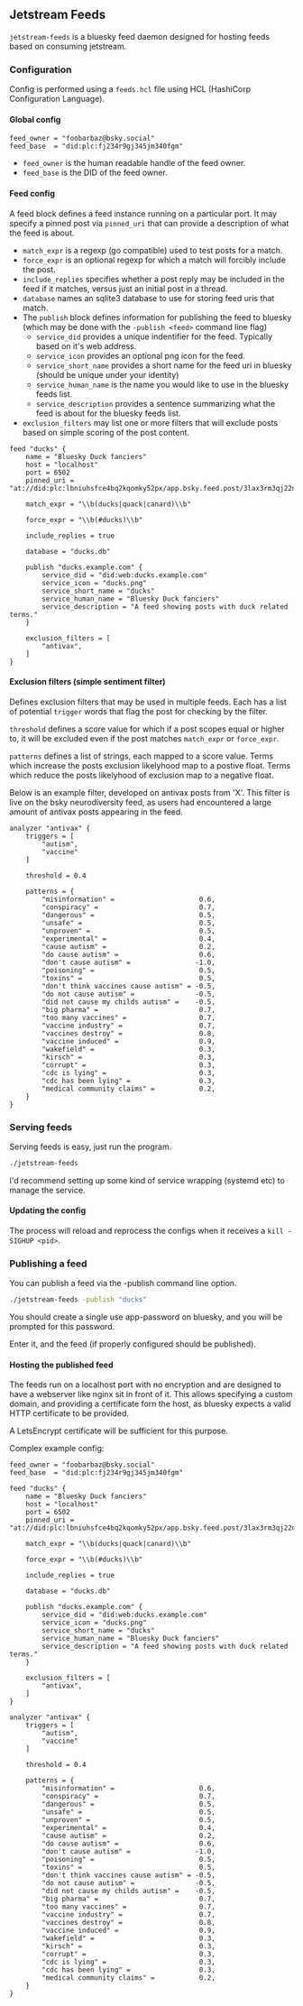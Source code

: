 ## Jetstream Feeds

`jetstream-feeds` is a bluesky feed daemon designed for hosting feeds based on consuming jetstream. 

### Configuration

Config is performed using a `feeds.hcl` file using HCL (HashiCorp Configuration Language).

#### Global config

```hcl
feed_owner = "foobarbaz@bsky.social"
feed_base  = "did:plc:fj234r9gj345jm340fgm"
```

- `feed_owner` is the human readable handle of the feed owner.
- `feed_base` is the DID of the feed owner.

#### Feed config

A feed block defines a feed instance running on a particular port. It may specify a pinned post via `pinned_uri` that can provide a description of what the feed is about.

- `match_expr` is a regexp (go compatible) used to test posts for a match.
- `force_expr` is an optional regexp for which a match will forcibly include the post.
- `include_replies` specifies whether a post reply may be included in the feed if it matches, versus just an initial post in a thread.
- `database` names an sqlite3 database to use for storing feed uris that match.
- The `publish` block defines information for publishing the feed to bluesky (which may be done with the `-publish <feed>` command line flag)
  - `service_did` provides a unique indentifier for the feed. Typically based on it's web address.
  - `service_icon` provides an optional png icon for the feed. 
  - `service_short_name` provides a short name for the feed uri in bluesky (should be unique under your identity)
  - `service_human_name` is the name you would like to use in the bluesky feeds list.
  - `service_description` provides a sentence summarizing what the feed is about for the bluesky feeds list.
- `exclusion_filters` may list one or more filters that will exclude posts based on simple scoring of the post content.

```hcl
feed "ducks" {
    name = "Bluesky Duck fanciers"
    host = "localhost"
    port = 6502
    pinned_uri = "at://did:plc:lbniuhsfce4bq2kqomky52px/app.bsky.feed.post/3lax3rm3qj22n"

    match_expr = "\\b(ducks|quack|canard)\\b"

    force_expr = "\\b(#ducks)\\b"

    include_replies = true

    database = "ducks.db"

    publish "ducks.example.com" {
        service_did = "did:web:ducks.example.com"
        service_icon = "ducks.png"
        service_short_name = "ducks"
        service_human_name = "Bluesky Duck fanciers"
        service_description = "A feed showing posts with duck related terms."
    }

    exclusion_filters = [
        "antivax",
    ]
}
```

#### Exclusion filters (simple sentiment filter)

Defines exclusion filters that may be used in multiple feeds. Each has a list of potential `trigger` words that flag the post for checking by the filter.

`threshold` defines a score value for which if a post scopes equal or higher to, it will be excluded even if the post matches `match_expr` or `force_expr`.

`patterns` defines a list of strings, each mapped to a score value. Terms which increase the posts exclusion likelyhood map to a postive float.  Terms which reduce the posts likelyhood of exclusion map to a negative float. 

Below is an example filter, developed on antivax posts from 'X'.  This filter is live on the bsky neurodiversity feed, as users had encountered a large amount of antivax posts appearing in the feed. 

```hcl
analyzer "antivax" {
    triggers = [
        "autism",
        "vaccine"
    ]

    threshold = 0.4

    patterns = {
        "misinformation" =                     0.6,
        "conspiracy" =                         0.7,
        "dangerous" =                          0.5,
        "unsafe" =                             0.5,
        "unproven" =                           0.5,
        "experimental" =                       0.4,
        "cause autism" =                       0.2,
        "do cause autism" =                    0.6,
        "don't cause autism" =                -1.0,
        "poisoning" =                          0.5,
        "toxins" =                             0.5,
        "don't think vaccines cause autism" = -0.5,
        "do not cause autism" =               -0.5,
        "did not cause my childs autism" =    -0.5,
        "big pharma" =                         0.7,
        "too many vaccines" =                  0.7,
        "vaccine industry" =                   0.7,
        "vaccines destroy" =                   0.8,
        "vaccine induced" =                    0.9,
        "wakefield" =                          0.3,
        "kirsch" =                             0.3,
        "corrupt" =                            0.3,
        "cdc is lying" =                       0.3,
        "cdc has been lying" =                 0.3,
        "medical community claims" =           0.2,
    }
}
```

### Serving feeds

Serving feeds is easy, just run the program. 

```sh
./jetstream-feeds 
```

I'd recommend setting up some kind of service wrapping (systemd etc) to manage the service.

#### Updating the config

The process will reload and reprocess the configs when it receives a `kill -SIGHUP <pid>`.

### Publishing a feed

You can publish a feed via the -publish command line option. 

```sh
./jetstream-feeds -publish "ducks"
```

You should create a single use app-password on bluesky, and you will be prompted for this password. 

Enter it, and the feed (if properly configured should be published).

#### Hosting the published feed

The feeds run on a localhost port with no encryption and are designed to have a webserver like nginx sit in front of it. This allows specifying a custom domain, and providing a certificate forn the host, as bluesky expects a valid HTTP certificate to be provided.  

A LetsEncrypt certificate will be sufficient for this purpose. 

Complex example config:

```hcl
feed_owner = "foobarbaz@bsky.social"
feed_base  = "did:plc:fj234r9gj345jm340fgm"

feed "ducks" {
    name = "Bluesky Duck fanciers"
    host = "localhost"
    port = 6502
    pinned_uri = "at://did:plc:lbniuhsfce4bq2kqomky52px/app.bsky.feed.post/3lax3rm3qj22n"

    match_expr = "\\b(ducks|quack|canard)\\b"

    force_expr = "\\b(#ducks)\\b"

    include_replies = true

    database = "ducks.db"

    publish "ducks.example.com" {
        service_did = "did:web:ducks.example.com"
        service_icon = "ducks.png"
        service_short_name = "ducks"
        service_human_name = "Bluesky Duck fanciers"
        service_description = "A feed showing posts with duck related terms."
    }

    exclusion_filters = [
        "antivax",
    ]
}

analyzer "antivax" {
    triggers = [
        "autism",
        "vaccine"
    ]

    threshold = 0.4

    patterns = {
        "misinformation" =                     0.6,
        "conspiracy" =                         0.7,
        "dangerous" =                          0.5,
        "unsafe" =                             0.5,
        "unproven" =                           0.5,
        "experimental" =                       0.4,
        "cause autism" =                       0.2,
        "do cause autism" =                    0.6,
        "don't cause autism" =                -1.0,
        "poisoning" =                          0.5,
        "toxins" =                             0.5,
        "don't think vaccines cause autism" = -0.5,
        "do not cause autism" =               -0.5,
        "did not cause my childs autism" =    -0.5,
        "big pharma" =                         0.7,
        "too many vaccines" =                  0.7,
        "vaccine industry" =                   0.7,
        "vaccines destroy" =                   0.8,
        "vaccine induced" =                    0.9,
        "wakefield" =                          0.3,
        "kirsch" =                             0.3,
        "corrupt" =                            0.3,
        "cdc is lying" =                       0.3,
        "cdc has been lying" =                 0.3,
        "medical community claims" =           0.2,
    }
}
```